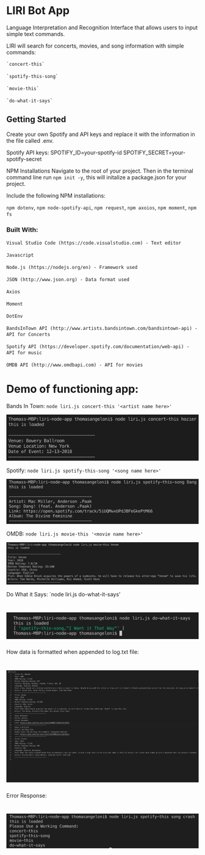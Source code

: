 # LIRI Bot App

Language Interpretation and Recognition Interface that allows users to input simple text commands.

LIRI will search for concerts, movies, and song information with simple commands:

    `concert-this`

    `spotify-this-song`

    `movie-this`

    `do-what-it-says`
    
    
## Getting Started
Create your own Spotify and API keys and replace it with the information in the file called .env.

Spotify API keys:
SPOTIFY_ID=your-spotify-id 
SPOTIFY_SECRET=your-spotify-secret

NPM Installations
Navigate to the root of your project. Then in the terminal command line run `npm init -y`, this will initalize a package.json for your project.

Include the following NPM installations:

`npm dotenv`, `npm node-spotify-api`, `npm request`, `npm axoios`, `npm moment`, `npm fs`

### Built With:

    Visual Studio Code (https://code.visualstudio.com) - Text editor
    
    Javascript
    
    Node.js (https://nodejs.org/en) - Framework used
    
    JSON (http://www.json.org) - Data format used
    
    Axios
    
    Moment
    
    DotEnv
    
    BandsInTown API (http://www.artists.bandsintown.com/bandsintown-api) - API for Concerts
    
    Spotify API (https://developer.spotify.com/documentation/web-api) - API for music
    
    OMDB API (http://www.omdbapi.com) - API for movies

# Demo of functioning app:

   Bands In Town: `node liri.js concert-this '<artist name here>'`
   
  ![Bands In Town](https://github.com/TJANGEL/liri-node-app/blob/master/images/bandsInTown-Screenshot.png)

   Spotify: `node liri.js spotify-this-song '<song name here>'`
        
  ![Spotify](https://github.com/TJANGEL/liri-node-app/blob/master/images/Spotify-interact-Screenshot.png)
   
   OMDB: `node liri.js movie-this '<movie name here>'`
        
  ![OMDB](https://github.com/TJANGEL/liri-node-app/blob/master/images/OMDB-interact-Screenshot.png)

   Do What it Says: `node liri.js do-what-it-says'
        
 # ![Do What it Says](images/do-what-it-says-screenshot.png)

   How data is formatted when appended to log.txt file:
        
 # ![log.txt](https://github.com/TJANGEL/liri-node-app/blob/master/images/log.txt-screenshot.png)

   Error Response:
  
 # ![Error Response](https://github.com/TJANGEL/liri-node-app/blob/master/images/Error-response-Screenshot.png)

   
